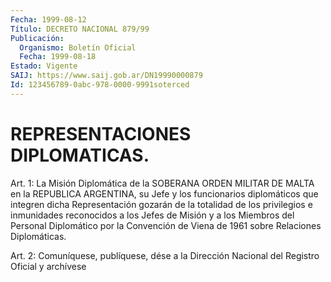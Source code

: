 ```yaml
---
Fecha: 1999-08-12
Título: DECRETO NACIONAL 879/99
Publicación:
  Organismo: Boletín Oficial
  Fecha: 1999-08-18
Estado: Vigente
SAIJ: https://www.saij.gob.ar/DN19990000879
Id: 123456789-0abc-978-0000-9991soterced
---
```

# REPRESENTACIONES DIPLOMATICAS.

<a id="1"></a>
Art. 1: La Misión Diplomática de la SOBERANA ORDEN MILITAR DE MALTA en la REPUBLICA ARGENTINA, su Jefe y los funcionarios diplomáticos que integren dicha Representación gozarán de la totalidad de los privilegios e inmunidades reconocidos a los Jefes de Misión y a los Miembros del Personal Diplomático por la Convención de Viena de 1961 sobre Relaciones Diplomáticas.

<a id="2"></a>
Art. 2: Comuníquese, publíquese, dése a la Dirección Nacional del Registro Oficial y archívese